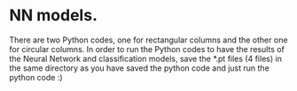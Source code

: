 # NN models.
There are two Python codes, one for rectangular columns and the other one for circular columns.
In order to run the Python codes to have the results of the Neural Network and classification models, save the *.pt files (4 files) in the same directory as you have saved the python code and just run the python code :)
